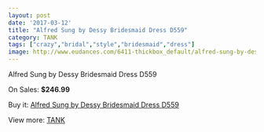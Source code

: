 ```yaml
---
layout: post
date: '2017-03-12'
title: "Alfred Sung by Dessy Bridesmaid Dress D559"
category: TANK
tags: ["crazy","bridal","style","bridesmaid","dress"]
image: http://www.eudances.com/6411-thickbox_default/alfred-sung-by-dessy-bridesmaid-dress-d559.jpg
---
```

Alfred Sung by Dessy Bridesmaid Dress D559

On Sales: **$246.99**
<a href="https://www.eudances.com/en/tank/2331-alfred-sung-by-dessy-bridesmaid-dress-d559.html"><amp-img layout="responsive" width="600" height="600" src="//www.eudances.com/6411-thickbox_default/alfred-sung-by-dessy-bridesmaid-dress-d559.jpg" alt="Alfred Sung by Dessy Bridesmaid Dress D559 0" /></a>
<a href="https://www.eudances.com/en/tank/2331-alfred-sung-by-dessy-bridesmaid-dress-d559.html"><amp-img layout="responsive" width="600" height="600" src="//www.eudances.com/6412-thickbox_default/alfred-sung-by-dessy-bridesmaid-dress-d559.jpg" alt="Alfred Sung by Dessy Bridesmaid Dress D559 1" /></a>

Buy it: [Alfred Sung by Dessy Bridesmaid Dress D559](https://www.eudances.com/en/tank/2331-alfred-sung-by-dessy-bridesmaid-dress-d559.html "Alfred Sung by Dessy Bridesmaid Dress D559")

View more: [TANK](https://www.eudances.com/en/28-tank "TANK")